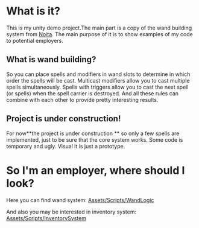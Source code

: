 # What is it?
This is my unity demo project.The main part is a copy of the wand building system from [Noita](https://noitagame.com/). The main purpose of it is to show examples of my code to potential employers. 
## What is wand building?
So you can place spells and modifiers in wand slots to determine in which order the spells will be cast. Multicast modifiers allow you to cast multiple spells simultaneously. Spells with triggers allow you to cast the next spell (or spells) when the spell carrier is destroyed. And all these rules can combine with each other to provide pretty interesting results. 
## Project is under construction!

For now**the  project is under construction ** so only a few spells are implemented, just to be sure that the core system works. 
Some code is temporary and ugly. Visual it is just a prototype.

# So I'm an employer, where should I look?

Here you can find wand system:  [Assets/Scripts/WandLogic](https://github.com/ddankovskyi/UnityDemoProject/tree/main/Assets/Scripts/WandLogic)

And also you may be interested in inventory system: [Assets/Scripts/InventorySystem](https://github.com/ddankovskyi/UnityDemoProject/tree/main/Assets/Scripts/InventorySystem)
